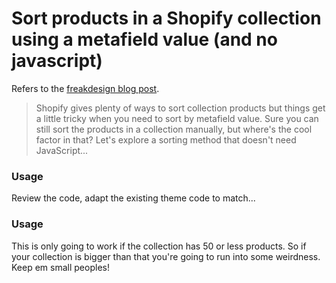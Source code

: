 # Sort products in a Shopify collection using a metafield value (and no javascript)

Refers to the [freakdesign blog post](http://freakdesign.com.au/blogs/news/113614023-sort-products-in-a-shopify-collection-by-metafield-value-without-javascript).

>Shopify gives plenty of ways to sort collection products but things get a little tricky when you need to sort by metafield value. Sure you can still sort the products in a collection manually, but where's the cool factor in that? Let's explore a sorting method that doesn't need JavaScript...


### Usage
Review the code, adapt the existing theme code to match...


### Usage
This is only going to work if the collection has 50 or less products. So if your collection is bigger than that you're going to run into some weirdness. Keep em small peoples! 